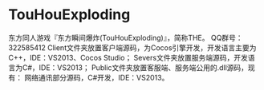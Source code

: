 # TouHouExploding
东方同人游戏『东方瞬间爆炸(TouHouExploding)』，简称THE。
QQ群号：322585412
Client文件夹放置客户端源码，为Cocos引擎开发，开发语言主要为C++，IDE：VS2013、Cocos Studio；
Severs文件夹放置服务端源码，开发语言为C#，IDE：VS2013；
Public文件夹放置客服端、服务端公用的.dll源码，现有：
网络通讯部分源码，C#开发，IDE：VS2013。

